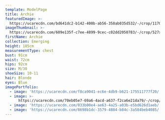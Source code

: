 ```yaml
---
template: ModelPage
title: Archie
featuredImage: >-
  https://ucarecdn.com/bd641dc2-b142-400b-ab56-358ab035d532/-/crop/1170x672/0,71/-/preview/
imageThumbnail: >-
  https://ucarecdn.com/609e135f-c7ee-4899-9cec-c02dd2050783/-/crop/527x745/304,64/-/preview/
firstName: Archie
collection: Emerging
height: 185cm
measurementType: chest
bust: 91cm
waist: 72cm
hips: 92cm
size: M/30
shoeSize: 10-11
hair: Blonde
eyes: Blue
imagePortfolio:
  - image: 'https://ucarecdn.com/f8ca9041-ec6e-4db9-b621-175511777f20/'
  - image: >-
      https://ucarecdn.com/70eb05e7-69a6-4acd-a637-f2ca6e21da79/-/crop/1170x1728/0,0/-/preview/
  - image: 'https://ucarecdn.com/033b00e4-ae63-4a25-a03b-e5bd626d1aeb/'
  - image: 'https://ucarecdn.com/8698b1dc-3579-4884-b84c-3a584beb4085/'
---
```


